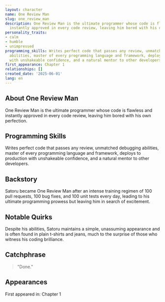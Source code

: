 ```yaml
---
layout: character
name: One Review Man
slug: one_review_man
description: One Review Man is the ultimate programmer whose code is flawless and
  instantly approved in every code review, leaving him bored with his own perfection.
personality_traits:
- calm
- humble
- unimpressed
programming_skills: Writes perfect code that passes any review, unmatched debugging
  abilities, master of every programming language and framework, deploys to production
  with unshakeable confidence, and a natural mentor to other developers.
first_appearance: Chapter 1
relationships: []
created_date: '2025-06-01'
lang: en
---
```


## About One Review Man

One Review Man is the ultimate programmer whose code is flawless and instantly approved in every code review, leaving him bored with his own perfection.

## Programming Skills

Writes perfect code that passes any review, unmatched debugging abilities, master of every programming language and framework, deploys to production with unshakeable confidence, and a natural mentor to other developers.

## Backstory

Satoru became One Review Man after an intense training regimen of 100 pull requests, 100 bug fixes, and 100 unit tests every day, leading to his ultimate programming prowess but leaving him in search of excitement.

## Notable Quirks

Despite his abilities, Satoru maintains a simple, unassuming appearance and is often found in plain t-shirts and jeans, much to the surprise of those who witness his coding brilliance.

## Catchphrase

> "Done."

## Appearances

First appeared in: Chapter 1

<!-- Chapter appearances will be tracked automatically -->
